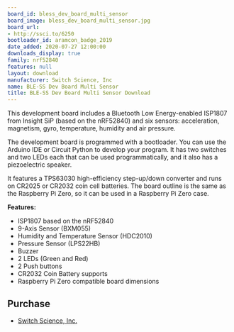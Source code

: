 ```yaml
---
board_id: bless_dev_board_multi_sensor
board_image: bless_dev_board_multi_sensor.jpg
board_url:
- http://ssci.to/6250
bootloader_id: aramcon_badge_2019
date_added: 2020-07-27 12:00:00
downloads_display: true
family: nrf52840
features: null
layout: download
manufacturer: Switch Science, Inc
name: BLE-SS Dev Board Multi Sensor
title: BLE-SS Dev Board Multi Sensor Download
---
```


This development board includes a Bluetooth Low Energy-enabled ISP1807 from Insight SiP (based on the nRF52840) and six sensors: acceleration, magnetism, gyro, temperature, humidity and air pressure.

The development board is programmed with a bootloader. You can use the Arduino IDE or Circuit Python to develop your program. It has two switches and two LEDs each that can be used programmatically, and it also has a piezoelectric speaker.

It features a TPS63030 high-efficiency step-up/down converter and runs on CR2025 or CR2032 coin cell batteries. The board outline is the same as the Raspberry Pi Zero, so it can be used in a Raspberry Pi Zero case.

**Features:**

* ISP1807 based on the nRF52840
* 9-Axis Sensor (BXM055)
* Humidity and Temperature Sensor (HDC2010)
* Pressure Sensor (LPS22HB)
* Buzzer
* 2 LEDs (Green and Red)
* 2 Push buttons
* CR2032 Coin Battery supports
* Raspberry Pi Zero compatible board dimensions

## Purchase
* [Switch Science, Inc.](http://ssci.to/6250)
